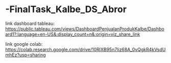 # -FinalTask_Kalbe_DS_Abror

link dashboard tableau: https://public.tableau.com/views/DashboardPenjualanProdukKalbe/Dashboard1?:language=en-US&:display_count=n&:origin=viz_share_link 

link google colab: https://colab.research.google.com/drive/10RlXB95n7liz68A_0vQgkR4kVsdUmhEz?usp=sharing
